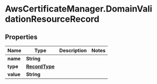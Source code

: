 # AwsCertificateManager.DomainValidationResourceRecord

## Properties

Name | Type | Description | Notes
------------ | ------------- | ------------- | -------------
**name** | **String** |  | 
**type** | [**RecordType**](RecordType.md) |  | 
**value** | **String** |  | 


